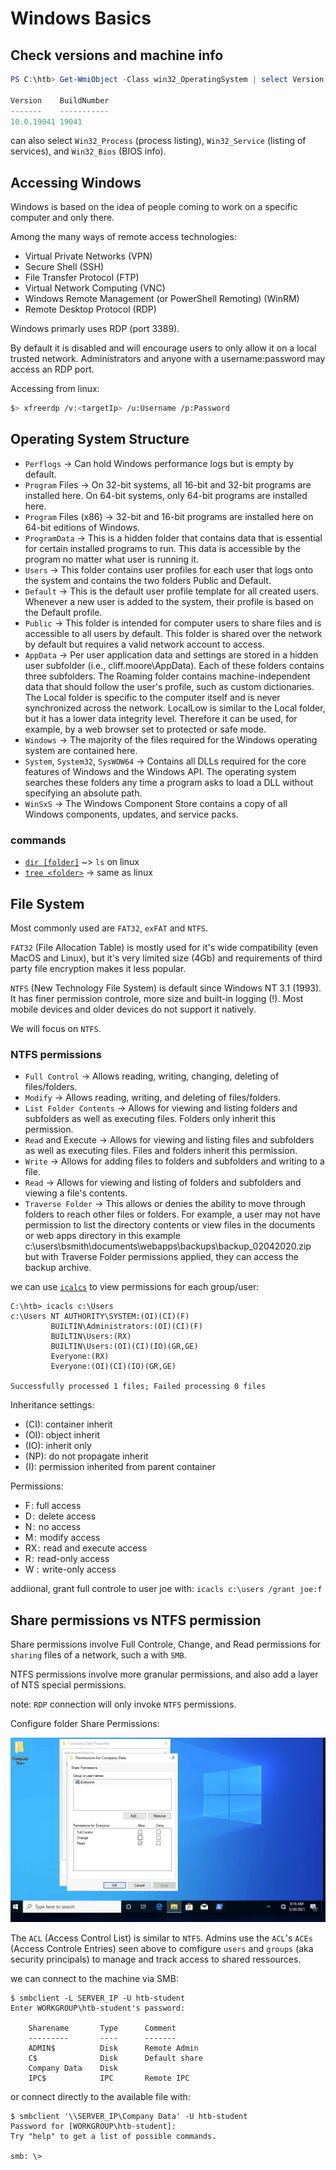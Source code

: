 # Windows Basics

## Check versions and machine info

```powershell
PS C:\htb> Get-WmiObject -Class win32_OperatingSystem | select Version,BuildNumber

Version    BuildNumber
-------    -----------
10.0.19041 19041
```

can also select `Win32_Process` (process listing), `Win32_Service` (listing of services), and `Win32_Bios` (BIOS info).

## Accessing Windows

Windows is based on the idea of people coming to work on a specific computer and only there. 

Among the many ways of remote access technologies:

- Virtual Private Networks (VPN)
- Secure Shell (SSH)
- File Transfer Protocol (FTP)
- Virtual Network Computing (VNC)
- Windows Remote Management (or PowerShell Remoting) (WinRM)
- Remote Desktop Protocol (RDP)

Windows primarly uses RDP (port 3389).

By default it is disabled and will encourage users to only allow it on a local trusted network. Administrators and anyone with a username:password may access an RDP port.

Accessing from linux:
```bash
$> xfreerdp /v:<targetIp> /u:Username /p:Password
```

## Operating System Structure

- `Perflogs` &rarr; Can hold Windows performance logs but is empty by default.
- `Program` Files &rarr; On 32-bit systems, all 16-bit and 32-bit programs are installed here. On 64-bit systems, only 64-bit programs are installed here.
- `Program` Files (x86) &rarr; 32-bit and 16-bit programs are installed here on 64-bit editions of Windows.
- `ProgramData` &rarr; This is a hidden folder that contains data that is essential for certain installed programs to run. This data is accessible by the program no matter what user is running it.
- `Users` &rarr; This folder contains user profiles for each user that logs onto the system and contains the two folders Public and Default.
- `Default` &rarr; This is the default user profile template for all created users. Whenever a new user is added to the system, their profile is based on the Default profile.
- `Public` &rarr; This folder is intended for computer users to share files and is accessible to all users by default. This folder is shared over the network by default but requires a valid network account to access.
- `AppData` &rarr; Per user application data and settings are stored in a hidden user subfolder (i.e., cliff.moore\AppData). Each of these folders contains three subfolders. The Roaming folder contains machine-independent data that should follow the user's profile, such as custom dictionaries. The Local folder is specific to the computer itself and is never synchronized across the network. LocalLow is similar to the Local folder, but it has a lower data integrity level. Therefore it can be used, for example, by a web browser set to protected or safe mode.
- `Windows` &rarr; The majority of the files required for the Windows operating system are contained here.
- `System`, `System32`, `SysWOW64` &rarr; Contains all DLLs required for the core features of Windows and the Windows API. The operating system searches these folders any time a program asks to load a DLL without specifying an absolute path.
- `WinSxS` &rarr; The Windows Component Store contains a copy of all Windows components, updates, and service packs.

### commands

- [`dir [folder]`](https://learn.microsoft.com/en-us/windows-server/administration/windows-commands/dir) ~> `ls` on linux
- [`tree <folder>`](https://learn.microsoft.com/en-us/windows-server/administration/windows-commands/tree) &rarr; same as linux

## File System

Most commonly used are `FAT32`, `exFAT` and `NTFS`.

`FAT32` (File Allocation Table) is mostly used for it's wide compatibility (even MacOS and Linux), but it's very limited size (4Gb) and requirements of third party file encryption makes it less popular.

`NTFS` (New Technology File System) is default since Windows NT 3.1 (1993). It has finer permission controle, more size and built-in logging (!). Most mobile devices and older devices do not support it natively.

We will focus on `NTFS`.

### NTFS permissions

- `Full Control` &rarr; Allows reading, writing, changing, deleting of files/folders.
- `Modify` &rarr; Allows reading, writing, and deleting of files/folders.
- `List Folder Contents` &rarr; Allows for viewing and listing folders and subfolders as well as executing files. Folders only inherit this permission.
- `Read` and Execute &rarr; Allows for viewing and listing files and subfolders as well as executing files. Files and folders inherit this permission.
- `Write` &rarr; Allows for adding files to folders and subfolders and writing to a file.
- `Read` &rarr; Allows for viewing and listing of folders and subfolders and viewing a file's contents.
- `Traverse Folder` &rarr; This allows or denies the ability to move through folders to reach other files or folders. For example, a user may not have permission to list the directory contents or view files in the documents or web apps directory in this example c:\users\bsmith\documents\webapps\backups\backup_02042020.zip but with Traverse Folder permissions applied, they can access the backup archive.

we can use [`icalcs`](https://ss64.com/nt/icacls.html) to view permissions for each group/user:
```
C:\htb> icacls c:\Users
c:\Users NT AUTHORITY\SYSTEM:(OI)(CI)(F)
         BUILTIN\Administrators:(OI)(CI)(F)
         BUILTIN\Users:(RX)
         BUILTIN\Users:(OI)(CI)(IO)(GR,GE)
         Everyone:(RX)
         Everyone:(OI)(CI)(IO)(GR,GE)

Successfully processed 1 files; Failed processing 0 files
```

Inheritance settings:
- (CI): container inherit
- (OI): object inherit
- (IO): inherit only
- (NP): do not propagate inherit
- (I): permission inherited from parent container

Permissions:

- F : full access
- D :  delete access
- N :  no access
- M :  modify access
- RX :  read and execute access
- R :  read-only access
- W :  write-only access

addiional, grant full controle to user joe with:
`icacls c:\users /grant joe:f`

## Share permissions vs NTFS permission

Share permissions involve Full Controle, Change, and Read permissions for `sharing` files of a network, such a with `SMB`. 

NTFS permissions involve more granular permissions, and also add a layer of NTS special permissions.

note: `RDP` connection will only invoke `NTFS` permissions.

Configure folder Share Permissions:

![share permissions example](./share_permissions.webp)

The `ACL` (Access Control List) is similar to `NTFS`. Admins use the `ACL`'s `ACEs` (Access Controle Entries) seen above to comfigure `users` and `groups` (aka security principals) to manage and track access to shared ressources.

we can connect to the machine via SMB:
```
$ smbclient -L SERVER_IP -U htb-student
Enter WORKGROUP\htb-student's password: 

	Sharename       Type      Comment
	---------       ----      -------
	ADMIN$          Disk      Remote Admin
	C$              Disk      Default share
	Company Data    Disk      
	IPC$            IPC       Remote IPC
```

or connect directly to the available file with:
```
$ smbclient '\\SERVER_IP\Company Data' -U htb-student
Password for [WORKGROUP\htb-student]:
Try "help" to get a list of possible commands.

smb: \> 
```